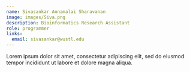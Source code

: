 ```yaml
---
name: Sivasankar Annamalai Sharavanan 
image: images/Siva.png
description: Bioinformatics Research Assistant
role: programmer
links:
  email: sivasankar@wustl.edu
---
```


Lorem ipsum dolor sit amet, consectetur adipiscing elit, sed do eiusmod tempor incididunt ut labore et dolore magna aliqua.

